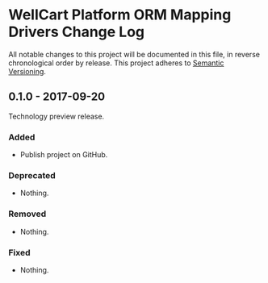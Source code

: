 WellCart Platform ORM Mapping Drivers Change Log
================================================

All notable changes to this project will be documented in this file, in reverse chronological order by release.
This project adheres to [Semantic Versioning](http://semver.org/).

## 0.1.0 - 2017-09-20

Technology preview release.

### Added

- Publish project on GitHub.

### Deprecated

- Nothing.

### Removed

- Nothing.

### Fixed

- Nothing.
